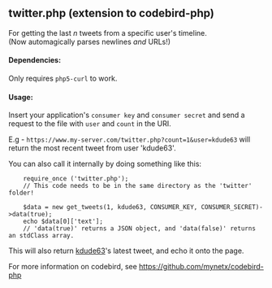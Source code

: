 ## twitter.php (extension to codebird-php)

For getting the last _n_ tweets from a specific user's timeline.  
(Now automagically parses newlines _and_ URLs!)

#### Dependencies:

Only requires `php5-curl` to work.

#### Usage:

Insert your application's `consumer key` and `consumer secret` and send a request to the file with `user` and `count` in the URI.

E.g - `https://www.my-server.com/twitter.php?count=1&user=kdude63` will return the most recent tweet from user 'kdude63'.

You can also call it internally by doing something like this:

    	require_once ('twitter.php'); 
    	// This code needs to be in the same directory as the 'twitter' folder!
    	
    	$data = new get_tweets(1, kdude63, CONSUMER_KEY, CONSUMER_SECRET)->data(true);
    	echo $data[0]['text'];
    	// 'data(true)' returns a JSON object, and 'data(false)' returns an stdClass array.

This will also return [kdude63](https://twitter.com/kdude63)'s latest tweet, and echo it onto the page.
    
For more information on codebird, see https://github.com/mynetx/codebird-php
